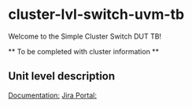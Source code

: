 # cluster-lvl-switch-uvm-tb
 
Welcome to the Simple Cluster Switch DUT TB!

**
    To be completed with cluster information
**

## Unit level description

[Documentation:](https://drive.google.com/drive/folders/1ueBuaeADh0rY03QISrcev58W1bLKyD5R?usp=sharing)
[Jira Portal:](https://3founders.atlassian.net/servicedesk/customer/portal/1)
